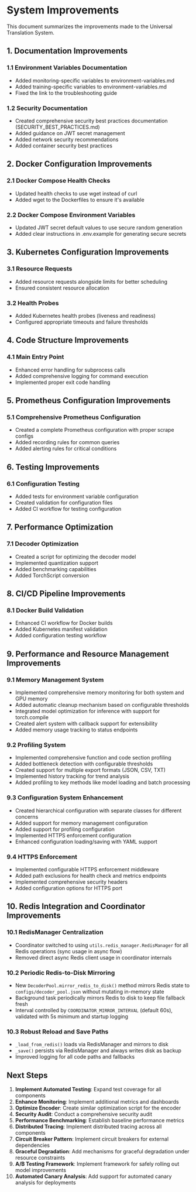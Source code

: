 # System Improvements

This document summarizes the improvements made to the Universal Translation System.

## 1. Documentation Improvements

### 1.1 Environment Variables Documentation
- Added monitoring-specific variables to environment-variables.md
- Added training-specific variables to environment-variables.md
- Fixed the link to the troubleshooting guide

### 1.2 Security Documentation
- Created comprehensive security best practices documentation (SECURITY_BEST_PRACTICES.md)
- Added guidance on JWT secret management
- Added network security recommendations
- Added container security best practices

## 2. Docker Configuration Improvements

### 2.1 Docker Compose Health Checks
- Updated health checks to use wget instead of curl
- Added wget to the Dockerfiles to ensure it's available

### 2.2 Docker Compose Environment Variables
- Updated JWT secret default values to use secure random generation
- Added clear instructions in .env.example for generating secure secrets

## 3. Kubernetes Configuration Improvements

### 3.1 Resource Requests
- Added resource requests alongside limits for better scheduling
- Ensured consistent resource allocation

### 3.2 Health Probes
- Added Kubernetes health probes (liveness and readiness)
- Configured appropriate timeouts and failure thresholds

## 4. Code Structure Improvements

### 4.1 Main Entry Point
- Enhanced error handling for subprocess calls
- Added comprehensive logging for command execution
- Implemented proper exit code handling

## 5. Prometheus Configuration Improvements

### 5.1 Comprehensive Prometheus Configuration
- Created a complete Prometheus configuration with proper scrape configs
- Added recording rules for common queries
- Added alerting rules for critical conditions

## 6. Testing Improvements

### 6.1 Configuration Testing
- Added tests for environment variable configuration
- Created validation for configuration files
- Added CI workflow for testing configuration

## 7. Performance Optimization

### 7.1 Decoder Optimization
- Created a script for optimizing the decoder model
- Implemented quantization support
- Added benchmarking capabilities
- Added TorchScript conversion

## 8. CI/CD Pipeline Improvements

### 8.1 Docker Build Validation
- Enhanced CI workflow for Docker builds
- Added Kubernetes manifest validation
- Added configuration testing workflow

## 9. Performance and Resource Management Improvements

### 9.1 Memory Management System
- Implemented comprehensive memory monitoring for both system and GPU memory
- Added automatic cleanup mechanism based on configurable thresholds
- Integrated model optimization for inference with support for torch.compile
- Created alert system with callback support for extensibility
- Added memory usage tracking to status endpoints

### 9.2 Profiling System
- Implemented comprehensive function and code section profiling
- Added bottleneck detection with configurable thresholds
- Created support for multiple export formats (JSON, CSV, TXT)
- Implemented history tracking for trend analysis
- Added profiling to key methods like model loading and batch processing

### 9.3 Configuration System Enhancement
- Created hierarchical configuration with separate classes for different concerns
- Added support for memory management configuration
- Added support for profiling configuration
- Implemented HTTPS enforcement configuration
- Enhanced configuration loading/saving with YAML support

### 9.4 HTTPS Enforcement
- Implemented configurable HTTPS enforcement middleware
- Added path exclusions for health check and metrics endpoints
- Implemented comprehensive security headers
- Added configuration options for HTTPS port

## 10. Redis Integration and Coordinator Improvements

### 10.1 RedisManager Centralization
- Coordinator switched to using `utils.redis_manager.RedisManager` for all Redis operations (sync usage in async flow)
- Removed direct async Redis client usage in coordinator internals

### 10.2 Periodic Redis-to-Disk Mirroring
- New `DecoderPool.mirror_redis_to_disk()` method mirrors Redis state to `configs/decoder_pool.json` without mutating in-memory state
- Background task periodically mirrors Redis to disk to keep file fallback fresh
- Interval controlled by `COORDINATOR_MIRROR_INTERVAL` (default 60s), validated with 5s minimum and startup logging

### 10.3 Robust Reload and Save Paths
- `_load_from_redis()` loads via RedisManager and mirrors to disk
- `_save()` persists via RedisManager and always writes disk as backup
- Improved logging for all code paths and fallbacks

## Next Steps

1. **Implement Automated Testing**: Expand test coverage for all components
2. **Enhance Monitoring**: Implement additional metrics and dashboards
3. **Optimize Encoder**: Create similar optimization script for the encoder
4. **Security Audit**: Conduct a comprehensive security audit
5. **Performance Benchmarking**: Establish baseline performance metrics
6. **Distributed Tracing**: Implement distributed tracing across all components
7. **Circuit Breaker Pattern**: Implement circuit breakers for external dependencies
8. **Graceful Degradation**: Add mechanisms for graceful degradation under resource constraints
9. **A/B Testing Framework**: Implement framework for safely rolling out model improvements
10. **Automated Canary Analysis**: Add support for automated canary analysis for deployments